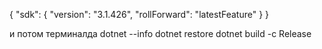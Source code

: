 {
  "sdk": {
    "version": "3.1.426",
    "rollForward": "latestFeature"
  }
}


и потом терминалда 
dotnet --info
dotnet restore
dotnet build -c Release
